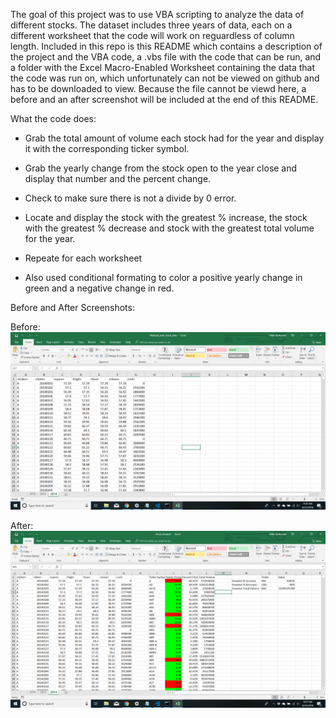 The goal of this project was to use VBA scripting to analyze the data of different stocks.  The dataset includes three years of data, each on a different worksheet that the code will work on reguardless of column length.  Included in this repo is this README which contains a description of the project and the VBA code, a .vbs file with the code that can be run, and a folder with the Excel Macro-Enabled Worksheet containing the data that the code was run on, which unfortunately can not be viewed on github and has to be downloaded to view. Because the file cannot be viewd here, a before and an after screenshot will be included at the end of this README. 

What the code does:

- Grab the total amount of volume each stock had for the year and display it with the corresponding ticker symbol.

- Grab the yearly change from the stock open to the year close and display that number and the percent change.

- Check to make sure there is not a divide by 0 error.

- Locate and display the stock with the greatest % increase, the stock with the greatest % decrease and stock with the greatest total volume for the year.

- Repeate for each worksheet

- Also used conditional formating to color a positive yearly change in green and a negative change in red.

Before and After Screenshots:

Before:
![Alt text](Before_screen.png "After code has run")

After:
![Alt text](After_screen.png "After code has run")
